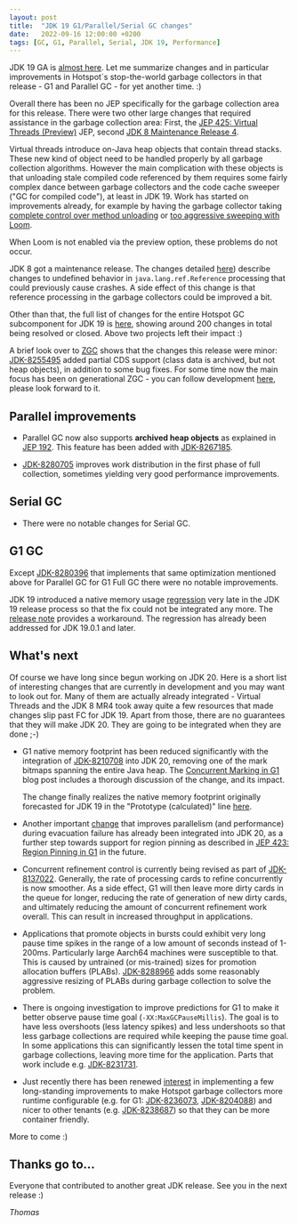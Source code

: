 ```yaml
---
layout: post
title:  "JDK 19 G1/Parallel/Serial GC changes"
date:   2022-09-16 12:00:00 +0200
tags: [GC, G1, Parallel, Serial, JDK 19, Performance]
---
```


JDK 19 GA is [almost here](https://openjdk.java.net/projects/jdk/19/). Let me summarize changes and in particular improvements in Hotspot´s stop-the-world garbage collectors in that release - G1 and Parallel GC - for yet another time. :)

Overall there has been no JEP specifically for the garbage collection area for this release. There were two other large changes that required assistance in the garbage collection area: First, the [JEP 425: Virtual Threads (Preview)](https://openjdk.org/jeps/425) JEP, second [JDK 8 Maintenance Release 4](https://jdk.java.net/java-se-ri/8-MR4).

Virtual threads introduce on-Java heap objects that contain thread stacks. These new kind of object need to be handled properly by all garbage collection algorithms. However the main complication with these objects is that unloading stale compiled code referenced by them requires some fairly complex dance between garbage collectors and the code cache sweeper ("GC for compiled code"), at least in JDK 19. Work has started on improvements already, for example by having the garbage collector taking [complete control over method unloading](https://bugs.openjdk.org/browse/JDK-8290025) or [too aggressive sweeping with Loom](https://bugs.openjdk.org/browse/JDK-8284404).

When Loom is not enabled via the preview option, these problems do not occur.

JDK 8 got a maintenance release. The changes detailed [here](https://jcp.org/aboutJava/communityprocess/maintenance/jsr337/jsr337-mr4-changes.html)) describe changes to undefined behavior in `java.lang.ref.Reference` processing that could previously cause crashes. A side effect of this change is that reference processing in the garbage collectors could be improved a bit.

Other than that, the full list of changes for the entire Hotspot GC subcomponent for JDK 19 is [here](https://bugs.openjdk.org/issues/?jql=project%20%3D%20JDK%20AND%20issuetype%20in%20standardIssueTypes()%20AND%20status%20in%20(Resolved%2C%20Closed)%20AND%20fixVersion%20%3D%20%2219%22%20AND%20component%20%3D%20hotspot%20AND%20Subcomponent%20in%20(gc%2C%20gc%2C%20gc%2C%20gc%2C%20gc)), showing around 200 changes in total being resolved or closed. Above two projects left their impact :)

A brief look over to [ZGC](https://wiki.openjdk.java.net/display/zgc/Main) shows that the changes this release were minor: [JDK-8255495](https://bugs.openjdk.org/browse/JDK-8255495) added partial CDS support (class data is archived, but not heap objects), in addition to some bug fixes. For some time now the main focus has been on generational ZGC - you can follow development [here](https://github.com/openjdk/zgc/tree/zgc_generational), please look forward to it.

## Parallel improvements

  * Parallel GC now also supports **archived heap objects** as explained in [JEP 192](https://openjdk.java.net/jeps/192). This feature has been added with [JDK-8267185](https://bugs.openjdk.org/browse/JDK-8274788).

  * [JDK-8280705](https://bugs.openjdk.org/browse/JDK-8280705) improves work distribution in the first phase of full collection, sometimes yielding very good performance improvements.

## Serial GC

 * There were no notable changes for Serial GC.

## G1 GC ##

Except [JDK-8280396](https://bugs.openjdk.org/browse/JDK-8280396) that implements that same optimization mentioned above for Parallel GC for G1 Full GC there were no notable improvements.

JDK 19 introduced a native memory usage [regression](https://bugs.openjdk.org/browse/JDK-8292654) very late in the JDK 19 release process so that the fix could not be integrated any more. The [release note](https://bugs.openjdk.org/browse/JDK-8293707) provides a workaround. The regression has already been addressed for JDK 19.0.1 and later.

## What's next

Of course we have long since begun working on JDK 20. Here is a short list of interesting changes that are currently in development and you may want to look out for. Many of them are actually already integrated - Virtual Threads and the JDK 8 MR4 took away quite a few resources that made changes slip past FC for JDK 19. Apart from those, there are no guarantees that they will make JDK 20. They are going to be integrated when they are done ;-)

  * G1 native memory footprint has been reduced significantly with the integration of [JDK-8210708](https://bugs.openjdk.java.net/browse/JDK-8210708) into JDK 20, removing one of the mark bitmaps spanning the entire Java heap. The [Concurrent Marking in G1](/2022/08/04/concurrent-marking.html) blog post includes a thorough discussion of the change, and its impact.
  
    The change finally realizes the native memory footprint originally forecasted for JDK 19 in the "Prototype (calculated)" line [here](/2022/03/14/jdk18-g1-parallel-gc-changes.html#memory-usage-jdk19-forecast).

  * Another important [change](https://bugs.openjdk.org/browse/JDK-8256265) that improves parallelism (and performance) during evacuation failure has already been integrated into JDK 20, as a further step towards support for region pinning as described in [JEP 423: Region Pinning in G1](https://openjdk.org/jeps/423) in the future.

  * Concurrent refinement control is currently being revised as part of [JDK-8137022](https://bugs.openjdk.org/browse/JDK-8137022). Generally, the rate of processing cards to refine concurrently is now smoother. As a side effect, G1 will then leave more dirty cards in the queue for longer, reducing the rate of generation of new dirty cards, and ultimately reducing the amount of concurrent refinement work overall. This can result in increased throughput in applications.

  * Applications that promote objects in bursts could exhibit very long pause time spikes in the range of a low amount of seconds instead of 1-200ms. Particularly large Aarch64 machines were susceptible to that. This is caused by untrained (or mis-trained) sizes for promotion allocation buffers (PLABs). [JDK-8288966](https://bugs.openjdk.org/browse/JDK-8288966) adds some reasonably aggressive resizing of PLABs during garbage collection to solve the problem.
  
  * There is ongoing investigation to improve predictions for G1 to make it better observe pause time goal (`-XX:MaxGCPauseMillis`). The goal is to have less overshoots (less latency spikes) and less undershoots so that less garbage collections are required while keeping the pause time goal. In some applications this can significantly lessen the total time spent in garbage collections, leaving more time for the application. Parts that work include e.g. [JDK-8231731](https://bugs.openjdk.org/browse/JDK-8231731).

  * Just recently there has been renewed [interest](https://mail.openjdk.org/pipermail/hotspot-dev/2022-September/064190.html) in implementing a few long-standing improvements to make Hotspot garbage collectors more runtime configurable (e.g. for G1: [JDK-8236073](https://bugs.openjdk.org/browse/JDK-8236073), [JDK-8204088](https://bugs.openjdk.org/browse/JDK-8204088)) and nicer to other tenants (e.g. [JDK-8238687](https://bugs.openjdk.org/browse/JDK-8238687)) so that they can be more container friendly.

More to come :)

## Thanks go to…

Everyone that contributed to another great JDK release. See you in the next release :)

*Thomas*
